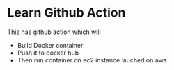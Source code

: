 # Learn Github Action

This has github action which will

- Build Docker container
- Push it to docker hub
- Then run container on ec2 instance lauched on aws
